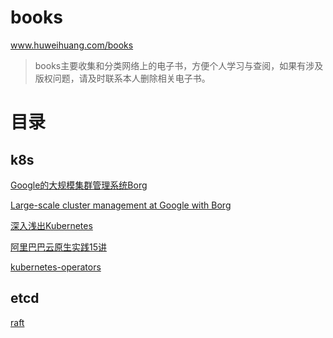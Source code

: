 # books

www.huweihuang.com/books

> books主要收集和分类网络上的电子书，方便个人学习与查阅，如果有涉及版权问题，请及时联系本人删除相关电子书。

# 目录

## k8s

[Google的大规模集群管理系统Borg](http://www.huweihuang.com/books/k8s/Google的大规模集群管理系统Borg.pdf)

[Large-scale cluster management at Google with Borg](http://www.huweihuang.com/books/k8s/Large-scale_cluster_management_at_Google_with_Borg.pdf)

[深入浅出Kubernetes](http://www.huweihuang.com/books/k8s/深入浅出Kubernetes.pdf)

[阿里巴巴云原生实践15讲](http://www.huweihuang.com/books/k8s/阿里巴巴云原生实践15讲.pdf)

[kubernetes-operators](http://www.huweihuang.com/books/k8s/kubernetes-operators.pdf)

## etcd

[raft](http://www.huweihuang.com/books/etcd/raft.pdf)
